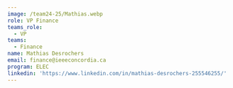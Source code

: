 ```yaml
---
image: /team24-25/Mathias.webp
role: VP Finance
teams_role:
  - VP
teams:
  - Finance
name: Mathias Desrochers
email: finance@ieeeconcordia.ca
program: ELEC
linkedin: 'https://www.linkedin.com/in/mathias-desrochers-255546255/'
---
```


